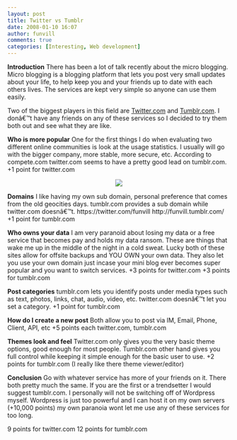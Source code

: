 ```yaml
---
layout: post
title: Twitter vs Tumblr
date: 2008-01-10 16:07
author: funvill
comments: true
categories: [Interesting, Web development]
---
```

<strong>Introduction</strong>
There has been a lot of talk recently about the micro blogging. Micro blogging is a blogging platform that lets you post very small updates about your life, to help keep you and your friends up to date with each others lives. The services are kept very simple so anyone can use them easily.

Two of the biggest players in this field are <a href="http://www.twitter.com">Twitter.com</a> and <a href="http://www.tumblr.com">Tumblr.com</a>. I donâ€™t have any friends on any of these services so I decided to try them both out and see what they are like.

<strong>Who is more popular</strong>
One for the first things I do when evaluating two different online communities is look at the usage statistics. I usually will go with the bigger company, more stable, more secure, etc.  According to compete.com twitter.com seems to have a pretty good lead on tumblr.com.
+1 point for twitter.com
<a href="http://siteanalytics.compete.com/twitter.com+tumblr.com?metric=uv"></a>
<p style="text-align: center"><a href="http://siteanalytics.compete.com/twitter.com+tumblr.com?metric=uv"><img src="http://home.compete.com.edgesuite.net/twitter.com+tumblr.com_uv_310.png" /></a></p>
<strong>Domains</strong>
I like having my own sub domain, personal preference that comes from the old geocities days. tumblr.com provides a sub domain while twitter.com doesnâ€™t.
https://twitter.com/funvill
http://funvill.tumblr.com/
+1 point for tumblr.com

<strong>Who owns your data</strong>
I am very paranoid about losing my data or a free service that becomes pay and holds my data ransom. These are things that wake me up in the middle of the night in a cold sweat. Lucky both of these sites allow for offsite backups and YOU OWN your own data. They also let you use your own domain just incase your mini blog ever becomes super popular and you want to switch services.
+3 points for twitter.com
+3 points for tumblr.com

<strong>Post categories</strong>
tumblr.com lets you identify posts under media types such as text, photos, links, chat, audio, video, etc. twitter.com doesnâ€™t let you set a category.
+1 point for tumblr.com

<strong>How do I create a new post</strong>
Both allow you to post via IM, Email, Phone, Client, API, etc
+5 points each twitter.com, tumblr.com

<strong>Themes look and feel</strong>
Twitter.com only gives you the very basic theme options, good enough for most people. Tumblr.com other hand gives you full control while keeping it simple enough for the basic user to use.
+2 points for tumblr.com (I really like there theme viewer/editor)

<strong>Conclusion</strong>
Go with whatever service has more of your friends on it. There both pretty much the same. If you are the first or a trendsetter I would suggest tumblr.com. I personally will not be switching off of Wordpress myself. Wordpress is just too powerful and I can host it on my own servers (+10,000 points) my own paranoia wont let me use any of these services for too long.

9 points for twitter.com
12 points for tumblr.com
